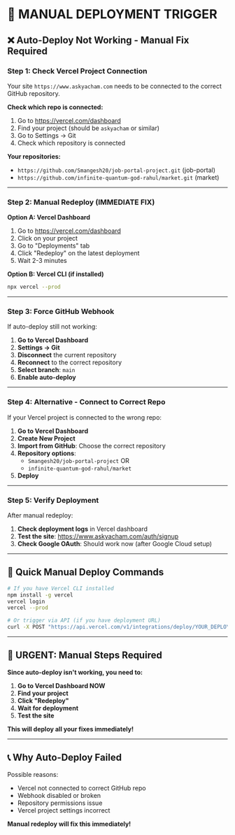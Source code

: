 # 🚀 MANUAL DEPLOYMENT TRIGGER

## ❌ Auto-Deploy Not Working - Manual Fix Required

### Step 1: Check Vercel Project Connection

Your site `https://www.askyacham.com` needs to be connected to the correct GitHub repository.

**Check which repo is connected:**
1. Go to https://vercel.com/dashboard
2. Find your project (should be `askyacham` or similar)
3. Go to Settings → Git
4. Check which repository is connected

**Your repositories:**
- `https://github.com/Smangesh20/job-portal-project.git` (job-portal)
- `https://github.com/infinite-quantum-god-rahul/market.git` (market)

---

### Step 2: Manual Redeploy (IMMEDIATE FIX)

**Option A: Vercel Dashboard**
1. Go to https://vercel.com/dashboard
2. Click on your project
3. Go to "Deployments" tab
4. Click "Redeploy" on the latest deployment
5. Wait 2-3 minutes

**Option B: Vercel CLI (if installed)**
```bash
npx vercel --prod
```

---

### Step 3: Force GitHub Webhook

If auto-deploy still not working:

1. **Go to Vercel Dashboard**
2. **Settings → Git**
3. **Disconnect** the current repository
4. **Reconnect** to the correct repository
5. **Select branch**: `main`
6. **Enable auto-deploy**

---

### Step 4: Alternative - Connect to Correct Repo

If your Vercel project is connected to the wrong repo:

1. **Go to Vercel Dashboard**
2. **Create New Project**
3. **Import from GitHub**: Choose the correct repository
4. **Repository options**:
   - `Smangesh20/job-portal-project` OR
   - `infinite-quantum-god-rahul/market`
5. **Deploy**

---

### Step 5: Verify Deployment

After manual redeploy:

1. **Check deployment logs** in Vercel dashboard
2. **Test the site**: https://www.askyacham.com/auth/signup
3. **Check Google OAuth**: Should work now (after Google Cloud setup)

---

## 🔧 Quick Manual Deploy Commands

```bash
# If you have Vercel CLI installed
npm install -g vercel
vercel login
vercel --prod

# Or trigger via API (if you have deployment URL)
curl -X POST "https://api.vercel.com/v1/integrations/deploy/YOUR_DEPLOYMENT_HOOK"
```

---

## 🚨 URGENT: Manual Steps Required

**Since auto-deploy isn't working, you need to:**

1. **Go to Vercel Dashboard NOW**
2. **Find your project**
3. **Click "Redeploy"**
4. **Wait for deployment**
5. **Test the site**

**This will deploy all your fixes immediately!**

---

## 📞 Why Auto-Deploy Failed

Possible reasons:
- Vercel not connected to correct GitHub repo
- Webhook disabled or broken
- Repository permissions issue
- Vercel project settings incorrect

**Manual redeploy will fix this immediately!**

